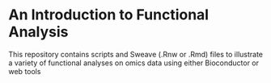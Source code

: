 # An Introduction to Functional Analysis

This repository contains scripts and Sweave (.Rnw or .Rmd)  files to illustrate a variety of functional analyses on omics data using either Bioconductor or web tools

